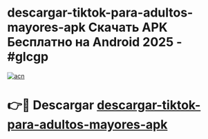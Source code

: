 # descargar-tiktok-para-adultos-mayores-apk Скачать APK Бесплатно на Android 2025 - #glcgp

[![acn](https://github.com/user-attachments/assets/0f9c940e-d8b0-45ae-aac7-cd30a18b3e1c)](https://apps.freeplayer.one?title=descargar-tiktok-para-adultos-mayores-apk&ref=9RF)

# 👉🔴 Descargar [descargar-tiktok-para-adultos-mayores-apk](https://apps.freeplayer.one?title=descargar-tiktok-para-adultos-mayores-apk&ref=9RF)